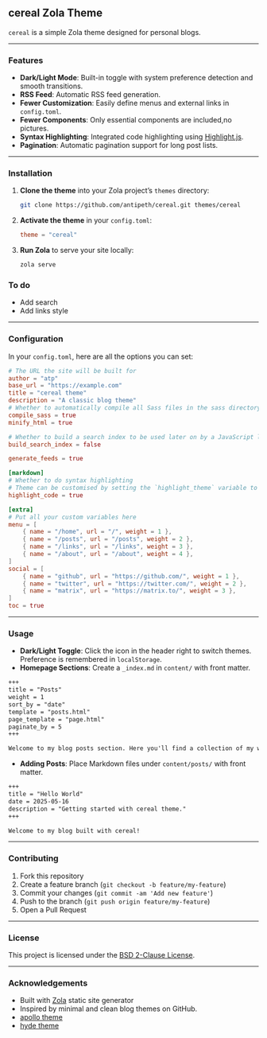 ## cereal Zola Theme

`cereal` is a simple Zola theme designed for personal blogs.

---

### Features

* **Dark/Light Mode**: Built-in toggle with system preference detection and smooth transitions.
* **RSS Feed**: Automatic RSS feed generation.
* **Fewer Customization**: Easily define menus and external links in `config.toml`.
* **Fewer Components**: Only essential components are included,no pictures.
* **Syntax Highlighting**: Integrated code highlighting using [Highlight.js](https://highlightjs.org/).
* **Pagination**: Automatic pagination support for long post lists.
---

### Installation

1. **Clone the theme** into your Zola project’s `themes` directory:

   ```bash
   git clone https://github.com/antipeth/cereal.git themes/cereal
   ```
2. **Activate the theme** in your `config.toml`:

   ```toml
   theme = "cereal"
   ```
3. **Run Zola** to serve your site locally:

   ```bash
   zola serve
   ```
### To do

* Add search
* Add links style

---

### Configuration

In your `config.toml`, here are all the options you can set:

```toml
# The URL the site will be built for
author = "atp"
base_url = "https://example.com"
title = "cereal theme"
description = "A classic blog theme"
# Whether to automatically compile all Sass files in the sass directory
compile_sass = true
minify_html = true

# Whether to build a search index to be used later on by a JavaScript library
build_search_index = false

generate_feeds = true

[markdown]
# Whether to do syntax highlighting
# Theme can be customised by setting the `highlight_theme` variable to a theme supported by Zola
highlight_code = true

[extra]
# Put all your custom variables here
menu = [
    { name = "/home", url = "/", weight = 1 },
    { name = "/posts", url = "/posts", weight = 2 },
    { name = "/links", url = "/links", weight = 3 },
    { name = "/about", url = "/about", weight = 4 },
]
social = [
    { name = "github", url = "https://github.com/", weight = 1 },
    { name = "twitter", url = "https://twitter.com/", weight = 2 },
    { name = "matrix", url = "https://matrix.to/", weight = 3 },
]
toc = true
```

---

### Usage

* **Dark/Light Toggle**: Click the icon in the header right to switch themes. Preference is remembered in `localStorage`.
* **Homepage Sections**: Create a `_index.md` in `content/` with front matter.

```markdown
+++
title = "Posts"
weight = 1
sort_by = "date"
template = "posts.html"
page_template = "page.html"
paginate_by = 5
+++

Welcome to my blog posts section. Here you'll find a collection of my writings.
```
* **Adding Posts**: Place Markdown files under `content/posts/` with front matter.

```markdown
+++
title = "Hello World"
date = 2025-05-16
description = "Getting started with cereal theme."
+++

Welcome to my blog built with cereal!
```
---

### Contributing

1. Fork this repository
2. Create a feature branch (`git checkout -b feature/my-feature`)
3. Commit your changes (`git commit -am 'Add new feature'`)
4. Push to the branch (`git push origin feature/my-feature`)
5. Open a Pull Request

---

### License

This project is licensed under the [BSD 2-Clause License](LICENSE).

---

### Acknowledgements

* Built with [Zola](https://www.getzola.org/) static site generator
* Inspired by minimal and clean blog themes on GitHub.
* [apollo theme](https://github.com/not-matthias/apollo)
* [hyde theme](https://github.com/getzola/hyde)
